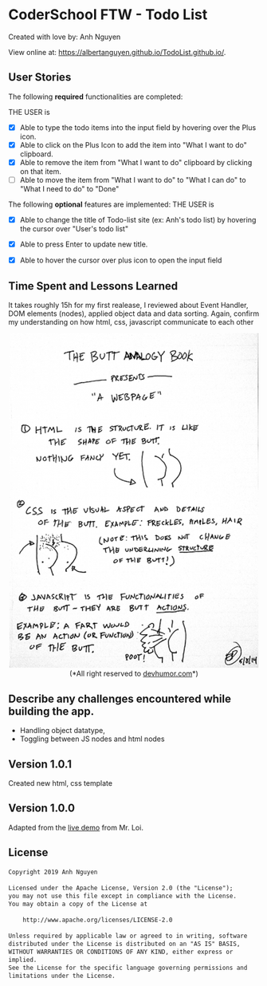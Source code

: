 # CoderSchool FTW - Todo List

Created with love by: Anh Nguyen
  
View online at: <a href="https://albertanguyen.github.io/TodoList.github.io/" target="_blank">https://albertanguyen.github.io/TodoList.github.io/</a>. 
  
[//]: # (One or two sentence summary of your project.)

[//]: # (## Video Walkthrough)

[//]: # (Here's a walkthrough of implemented user stories.)


## User Stories

The following **required** functionalities are completed:

THE USER is

* [x] Able to type the todo items into the input field by hovering over the Plus icon. 
* [x] Able to click on the Plus Icon to add the item into "What I want to do" clipboard.  
* [x] Able to remove the item from "What I want to do" clipboard by clicking on that item. 
* [ ] Able to move the item from "What I want to do" to "What I can do" to "What I need to do" to "Done"

The following **optional** features are implemented:
THE USER is
* [x] Able to change the title of Todo-list site (ex: Anh's todo list) by hovering the cursor over "User's todo list" 
* [x] Able to press Enter to update new title.
* [x] Able to hover the cursor over plus icon to open the input field




[//]: # (The following **additional** features are implemented:)

[//]: # (* [x] List anything else that you can get done to improve the page!)

## Time Spent and Lessons Learned

It takes roughly 15h for my first realease, I reviewed about Event Handler, DOM elements (nodes), applied object data and data sorting. Again, confirm my understanding on how html, css, javascript communicate to each other
<p align="center">
<img src="https://github.com/albertanguyen/TodoList.github.io/blob/master/img/web-development-butt-analogy.png" width="500" />
(*All right reserved to <a href="http://devhumor.com/" target="_blank">devhumor.com</a>*)
</p>

## Describe any challenges encountered while building the app.
* Handling object datatype, 
* Toggling between JS nodes and html nodes

[//]: # (## Version 1.0.2)
[//]: # (May 2019 Added drag and drop feature)

## Version 1.0.1
Created new html, css template

## Version 1.0.0
Adapted from the <a href="https://www.youtube.com/watch?v=xUbfP6laz8g&feature=youtu.be" target="_blank">live demo</a> from Mr. Loi.

## License

    Copyright 2019 Anh Nguyen

    Licensed under the Apache License, Version 2.0 (the "License");
    you may not use this file except in compliance with the License.
    You may obtain a copy of the License at

        http://www.apache.org/licenses/LICENSE-2.0

    Unless required by applicable law or agreed to in writing, software
    distributed under the License is distributed on an "AS IS" BASIS,
    WITHOUT WARRANTIES OR CONDITIONS OF ANY KIND, either express or implied.
    See the License for the specific language governing permissions and
    limitations under the License.
